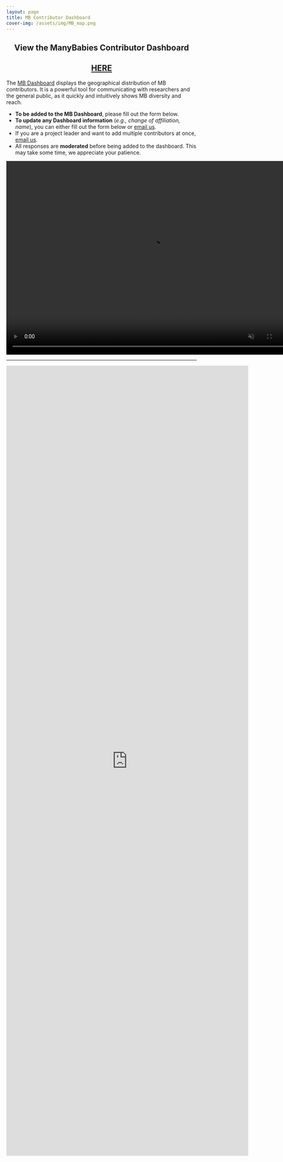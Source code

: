 ```yaml
---
layout: page
title: MB Contributor Dashboard
cover-img: /assets/img/MB_map.png
---
```


<section>
<h2 align="center">View the ManyBabies Contributor Dashboard</h2>
<h2 align="center"><a href="https://manybabies.shinyapps.io/shiny_mb_map/" target="blank">HERE</a></h2>
</section>

The [MB Dashboard](https://manybabies.shinyapps.io/shiny_mb_map/) displays the geographical distribution of MB contributors. It is a powerful tool for communicating with researchers and the general public, as it quickly and intuitively shows MB diversity and reach.


* **To be added to the MB Dashboard**, please fill out the form below.
* **To update any Dashboard information** (*e.g., change of affiliation, name*), you can either fill out the form below or [email us](mailto:manybabiesconsortium@gmail.com).
* If you are a project leader and want to add multiple contributors at once, [email us](mailto:manybabiesconsortium@gmail.com).
* All responses are **moderated** before being added to the dashboard. This may take some time, we appreciate your patience.

<video muted autoplay="autoplay" loop="loop" width="768" height="512">
  <source src="/assets/img/dashboard_overview.mp4" type="video/mp4">  
</video>

***
<a href="https://manybabies.shinyapps.io/shiny_mb_map/" target="blank"><iframe src="https://docs.google.com/forms/d/e/1FAIpQLSc8_SKJ0TD0MdRTNsf_f84olEc4MAxSFkA1BtAxDjX-OdlWuw/viewform?embedded=true" width="640" height="2089" frameborder="0" marginheight="0" marginwidth="0">Loading…</iframe></a>